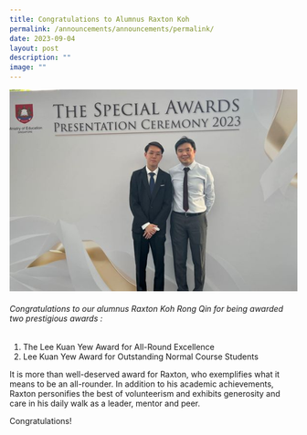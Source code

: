 ```yaml
---
title: Congratulations to Alumnus Raxton Koh
permalink: /announcements/announcements/permalink/
date: 2023-09-04
layout: post
description: ""
image: ""
---
```

![](/images/371975637_774109051381045_8744417179575317288_n.jpg)

###### Congratulations to our alumnus Raxton Koh Rong Qin for being awarded  two prestigious awards :

1) The Lee Kuan Yew Award for All-Round Excellence  
2) Lee Kuan Yew Award for Outstanding Normal Course Students

It is more than well-deserved award for Raxton, who exemplifies what it means to be an all-rounder. In addition to his academic achievements, Raxton personifies the best of volunteerism and exhibits generosity and care in his daily walk as a leader, mentor and peer.

Congratulations!